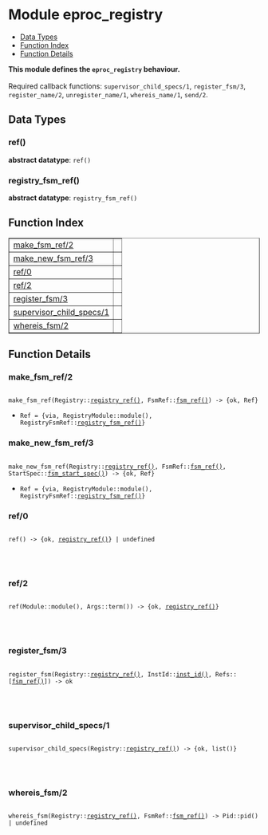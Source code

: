 

# Module eproc_registry #
* [Data Types](#types)
* [Function Index](#index)
* [Function Details](#functions)

__This module defines the `eproc_registry` behaviour.__
<br></br>
 Required callback functions: `supervisor_child_specs/1`, `register_fsm/3`, `register_name/2`, `unregister_name/1`, `whereis_name/1`, `send/2`.

<a name="types"></a>

## Data Types ##




### <a name="type-ref">ref()</a> ###


__abstract datatype__: `ref()`




### <a name="type-registry_fsm_ref">registry_fsm_ref()</a> ###


__abstract datatype__: `registry_fsm_ref()`

<a name="index"></a>

## Function Index ##


<table width="100%" border="1" cellspacing="0" cellpadding="2" summary="function index"><tr><td valign="top"><a href="#make_fsm_ref-2">make_fsm_ref/2</a></td><td></td></tr><tr><td valign="top"><a href="#make_new_fsm_ref-3">make_new_fsm_ref/3</a></td><td></td></tr><tr><td valign="top"><a href="#ref-0">ref/0</a></td><td></td></tr><tr><td valign="top"><a href="#ref-2">ref/2</a></td><td></td></tr><tr><td valign="top"><a href="#register_fsm-3">register_fsm/3</a></td><td></td></tr><tr><td valign="top"><a href="#supervisor_child_specs-1">supervisor_child_specs/1</a></td><td></td></tr><tr><td valign="top"><a href="#whereis_fsm-2">whereis_fsm/2</a></td><td></td></tr></table>


<a name="functions"></a>

## Function Details ##

<a name="make_fsm_ref-2"></a>

### make_fsm_ref/2 ###


<pre><code>
make_fsm_ref(Registry::<a href="#type-registry_ref">registry_ref()</a>, FsmRef::<a href="#type-fsm_ref">fsm_ref()</a>) -&gt; {ok, Ref}
</code></pre>

<ul class="definitions"><li><code>Ref = {via, RegistryModule::module(), RegistryFsmRef::<a href="#type-registry_fsm_ref">registry_fsm_ref()</a>}</code></li></ul>


<a name="make_new_fsm_ref-3"></a>

### make_new_fsm_ref/3 ###


<pre><code>
make_new_fsm_ref(Registry::<a href="#type-registry_ref">registry_ref()</a>, FsmRef::<a href="#type-fsm_ref">fsm_ref()</a>, StartSpec::<a href="#type-fsm_start_spec">fsm_start_spec()</a>) -&gt; {ok, Ref}
</code></pre>

<ul class="definitions"><li><code>Ref = {via, RegistryModule::module(), RegistryFsmRef::<a href="#type-registry_fsm_ref">registry_fsm_ref()</a>}</code></li></ul>


<a name="ref-0"></a>

### ref/0 ###


<pre><code>
ref() -&gt; {ok, <a href="#type-registry_ref">registry_ref()</a>} | undefined
</code></pre>

<br></br>



<a name="ref-2"></a>

### ref/2 ###


<pre><code>
ref(Module::module(), Args::term()) -&gt; {ok, <a href="#type-registry_ref">registry_ref()</a>}
</code></pre>

<br></br>



<a name="register_fsm-3"></a>

### register_fsm/3 ###


<pre><code>
register_fsm(Registry::<a href="#type-registry_ref">registry_ref()</a>, InstId::<a href="#type-inst_id">inst_id()</a>, Refs::[<a href="#type-fsm_ref">fsm_ref()</a>]) -&gt; ok
</code></pre>

<br></br>



<a name="supervisor_child_specs-1"></a>

### supervisor_child_specs/1 ###


<pre><code>
supervisor_child_specs(Registry::<a href="#type-registry_ref">registry_ref()</a>) -&gt; {ok, list()}
</code></pre>

<br></br>



<a name="whereis_fsm-2"></a>

### whereis_fsm/2 ###


<pre><code>
whereis_fsm(Registry::<a href="#type-registry_ref">registry_ref()</a>, FsmRef::<a href="#type-fsm_ref">fsm_ref()</a>) -&gt; Pid::pid() | undefined
</code></pre>

<br></br>



